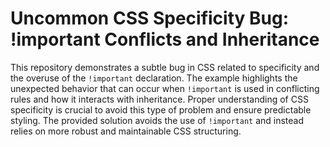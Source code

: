 # Uncommon CSS Specificity Bug: !important Conflicts and Inheritance

This repository demonstrates a subtle bug in CSS related to specificity and the overuse of the `!important` declaration.  The example highlights the unexpected behavior that can occur when `!important` is used in conflicting rules and how it interacts with inheritance.  Proper understanding of CSS specificity is crucial to avoid this type of problem and ensure predictable styling.  The provided solution avoids the use of `!important` and instead relies on more robust and maintainable CSS structuring.